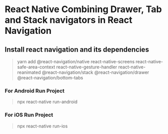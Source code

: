 
# React Native Combining Drawer, Tab and Stack navigators in React Navigation

##  Install react navigation and its dependencies

> yarn add @react-navigation/native react-native-screens react-native-safe-area-context react-native-gesture-handler react-native-reanimated @react-navigation/stack @react-navigation/drawer @react-navigation/bottom-tabs


### For Android Run Project
> npx react-native run-android

### For iOS Run Project
> npx react-native run-ios

